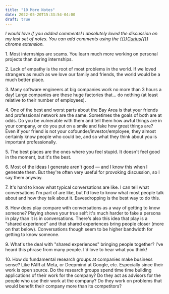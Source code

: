 ```yaml
---
title: "10 More Notes"
date: 2022-05-20T15:33:54-04:00
draft: true
---
```


_I would love if you added comments! I absolutely loved the discussion on my last set of notes. You can add comments using the {{<rawhtml>}}<a href="https://curius.app" target="_blank">Curius</a>{{</rawhtml>}} chrome extension._

1\. Most internships are scams. You learn much more working on personal projects than during internships.

2\. Lack of empathy is the root of most problems in the world. If we loved strangers as much as we love our family and friends, the world would be a much better place.

3\. Many software engineers at big companies work no more than 3 hours a day! Large companies are these huge factories that... do nothing (at least relative to their number of employees).

4\. One of the best and worst parts about the Bay Area is that your friends and professional network are the same. Sometimes the goals of both are at odds. Do you be vulnerable with them and tell them how awful things are in your company, or do you put on a smile and fake how great things are? Even if your friend is not your cofounder/investor/employee, they almost certainly know people who could be, and so what they think about you is important professionally.

5\. The best places are the ones where you feel stupid. It doesn't feel good in the moment, but it's the best.

6\. Most of the ideas I generate aren't good — and I know this when I generate them. But they're often very useful for provoking discussion, so I say them anyway.

7\. It's hard to know what typical conversations are like. I can tell what conversations I'm part of are like, but I'd love to know what most people talk about and how they talk about it. Eavesdropping is the best way to do this.

8\. How does play compare with conversations as a way of getting to know someone? Playing shows your true self: it's much harder to fake a persona in play than it is in conversations. There's also this idea that play is a "shared experience" and that shared experiences bring people closer (more on that below). Conversations though seem to be higher bandwidth for getting to know someone.

9\. What's the deal with "shared experiences" bringing people together? I've heard this phrase from many people. I'd love to hear what you think!

10\. How do fundamental research groups at companies make business sense? Like FAIR at Meta, or Deepmind at Google, etc. Especially since their work is open source. Do the research groups spend time time building applications of their work for the company? Do they act as advisors for the people who use their work at the company? Do they work on problems that would benefit their company more than its competitors?
